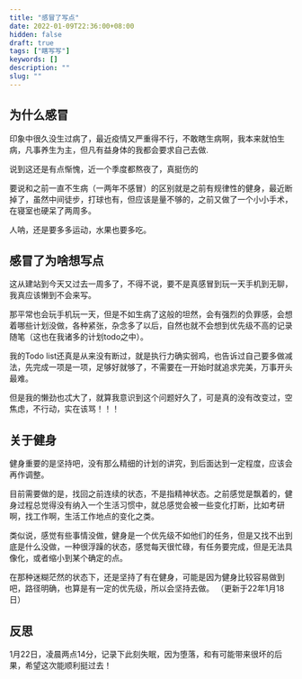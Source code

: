 ```yaml
---
title: "感冒了写点"
date: 2022-01-09T22:36:00+08:00
hidden: false
draft: true
tags: ["瞎写写"]
keywords: []
description: ""
slug: ""
---
```


## 为什么感冒
印象中很久没生过病了，最近疫情又严重得不行，不敢瞎生病啊，我本来就怕生病，凡事养生为主，但凡有益身体的我都会要求自己去做.  

说到这还是有点惭愧，近一个季度都熬夜了，真挺伤的   

要说和之前一直不生病（一两年不感冒）的区别就是之前有规律性的健身，最近断掉了，虽然中间徒步，打球也有，但应该是量不够的，之前又做了一个小小手术，在寝室也硬呆了两周多。  

人呐，还是要多多运动，水果也要多吃。  


## 感冒了为啥想写点
这从建站到今天又过去一周多了，不得不说，要不是真感冒到玩一天手机到无聊，我真应该懒到不会来写。  

那平常也会玩手机玩一天，但是不如生病了这般的坦然，会有强烈的负罪感，会想着哪些计划没做，各种紧张，杂念多了以后，自然也就不会想到优先级不高的记录随笔（这也在我诸多的计划todo之中）。  
  
我的Todo list还真是从来没有断过，就是执行力确实弱鸡，也告诉过自己要多做减法，先完成一项是一项，足够好就够了，不需要在一开始时就追求完美，万事开头最难。  

但是我的懒劲也忒大了，就算我意识到这个问题好久了，可是真的没有改变过，空焦虑，不行动，实在该骂！！！

## 关于健身
健身重要的是坚持吧，没有那么精细的计划的讲究，到后面达到一定程度，应该会再作调整。  

目前需要做的是，找回之前连续的状态，不是指精神状态。之前感觉是飘着的，健身过程总觉得没有纳入一个生活习惯中，就总感觉会被一些变化打断，比如考研啊，找工作啊，生活工作地点的变化之类。  

类似说，感觉有些事情没做，健身是一个优先级不如他们的任务，但是又找不出到底是什么没做，一种很浮躁的状态，感觉每天很忙碌，有任务要完成，但是无法具像化，或者缩小到某个确定的点。  

在那种迷糊茫然的状态下，还是坚持了有在健身，可能是因为健身比较容易做到吧，路径明确，也算是有一定的优先级，所以会坚持去做。
（更新于22年1月18日）


## 反思
1月22日，凌晨两点14分，记录下此刻失眠，因为堕落，和有可能带来很坏的后果，希望这次能顺利挺过去！


